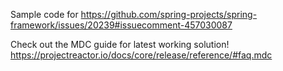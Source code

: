 Sample code for https://github.com/spring-projects/spring-framework/issues/20239#issuecomment-457030087

Check out the MDC guide for latest working solution! https://projectreactor.io/docs/core/release/reference/#faq.mdc 
